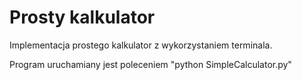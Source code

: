 # Prosty kalkulator

Implementacja prostego kalkulator z wykorzystaniem terminala.

Program uruchamiany jest poleceniem "python SimpleCalculator.py"

